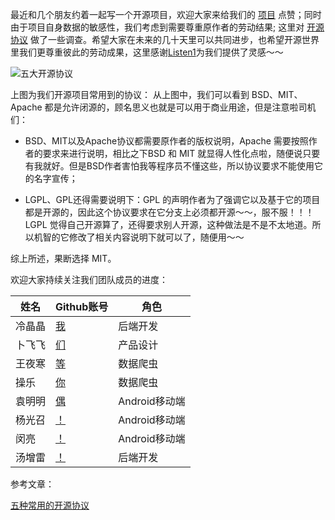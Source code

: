 最近和几个朋友约着一起写一个开源项目，欢迎大家来给我们的
   [项目](https://github.com/listenOne) 点赞；同时由于项目自身数据的敏感性，我们考虑到需要尊重原作者的劳动结果;
这里对 [开源协议](https://opensource.org/licenses/category) 做了一些调查。希望大家在未来的几十天里可以共同进步，也希望开源世界里我们更尊重彼此的劳动成果，这里感谢[Listen1](https://github.com/listen1)为我们提供了灵感～～



![五大开源协议](http://upload-images.jianshu.io/upload_images/2539684-7eda2f833d3ba896.png?imageMogr2/auto-orient/strip%7CimageView2/2/w/1240)


上图为我们开源项目常用到的协议：
从上图中，我们可以看到 BSD、MIT、Apache 都是允许闭源的，顾名思义也就是可以用于商业用途，但是注意啦司机们：


- BSD、MIT以及Apache协议都需要原作者的版权说明，Apache 需要按照作者的要求来进行说明，相比之下BSD 和 MIT 就显得人性化点啦，随便说只要有我就好。但是BSD作者害怕我等程序员不懂这些，所以协议要求不能使用它的名字宣传；

- LGPL、GPL还得需要说明下：GPL 的声明作者为了强调它以及基于它的项目都是开源的，因此这个协议要求在它分支上必须都开源～～，服不服！！！
LGPL 觉得自己开源算了，还得要求别人开源，这种做法是不是不太地道。所以机智的它修改了相关内容说明下就可以了，随便用～～

综上所述，果断选择 MIT。




欢迎大家持续关注我们团队成员的进度：

姓名 | Github账号 |角色|
|----|------|--------|
|冷晶晶 |[我](https://github.com/lengmx)|后端开发|
|卜飞飞  |[们](https://github.com/bufeifei)|产品设计|
|王夜寒  |[等](https://github.com/itCatface)|数据爬虫|
|操乐 |[你](https://github.com/lexiaochang)|数据爬虫|
|袁明明 |[偶](https://github.com/yuanmingming)|Android移动端|
|杨光召|[！](https://github.com/StephenYgz)|Android移动端|
|闵亮|[！](https://github.com/minliang1219)|Android移动端|
|汤增雷|[！](https://github.com/MrLeion)|后端开发|



参考文章：

[五种常用的开源协议](https://github.com/5-say/laravel-4.1-note/blob/master/04.%E7%9F%A5%E8%AF%86%E6%8B%93%E5%B1%95/%E4%BA%94%E7%A7%8D%E5%B8%B8%E8%A7%81%E7%9A%84%E5%BC%80%E6%BA%90%E5%8D%8F%E8%AE%AE.md)


